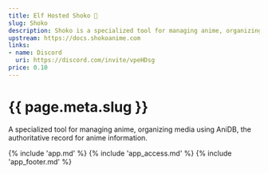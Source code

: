```yaml
---
title: Elf Hosted Shoko 🧝
slug: Shoko
description: Shoko is a specialized tool for managing anime, organizing media using AniDB, the authoritative record for anime information
upstream: https://docs.shokoanime.com
links:
- name: Discord
  uri: https://discord.com/invite/vpeHDsg
price: 0.10
---
```


# {{ page.meta.slug }}

A specialized tool for managing anime, organizing media using AniDB, the authoritative record for anime information.

{% include 'app.md' %}
{% include 'app_access.md' %}
{% include 'app_footer.md' %}